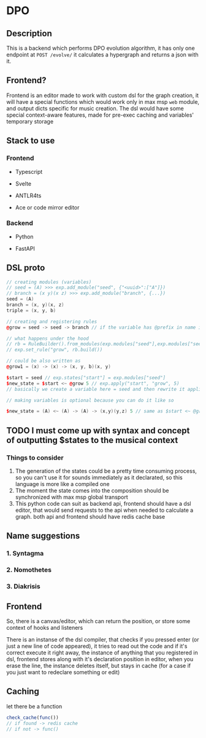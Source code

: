 # DPO

## Description

This is a backend which performs DPO evolution algorithm, it has only one endpoint at `POST /evolve/` it calculates a hypergraph and returns a json with it.

## Frontend?

Frontend is an editor made to work with custom dsl for the graph creation, it will have a special functions which would work only in max msp `web` module, and output dicts specific for music creation. The dsl would have some special context-aware features, made for pre-exec caching and variables' temporary storage

## Stack to use

### Frontend

- Typescript

- Svelte

- ANTLR4ts

- Ace or code mirror editor

### Backend 

- Python

- FastAPI

## DSL proto

```cpp
// creating modules (variables)
// seed = (A) >>> exp.add_module("seed", {"<uuid>":["A"]})
// branch = (x y)(x z) >>> exp.add_module("branch", {...})
seed = (A)
branch = (x, y)(x, z)
triple = (x, y, b)

// creating and registering rules
@grow = seed -> seed -> branch // if the variable has @prefix in name it means that it is treated as a rule and has to be initializated by L -> I -> R syntax

// what happens under the hood
// rb = RuleBuilder().from_modules(exp.modules["seed"],exp.modules["seed"],exp.modules["branch"])
// exp.set_rule("grow", rb.build())

// could be also written as
@grow1 = (x) -> (x) -> (x, y, b)(x, y)

$start = seed // exp.states["start"] = exp.modules["seed"]
$new_state = $start <~ @grow 5 // exp.apply("start", "grow", 5)
// basically we create a variable here = seed and then rewrite it applied @grow to it 5 times

// making variables is optional because you can do it like so

$new_state = (A) <~ (A) -> (A) -> (x,y)(y,z) 5 // same as $start <~ @grow 5 
```

## TODO I must come up with syntax and concept of outputting $states to the musical context

### Things to consider

1. The generation of the states could be a pretty time consuming process, so you can't use it for sounds immediately as it declarated, so this language is more like a compiled one
2. The moment the state comes into the composition should be synchronized with max msp global transport
3. This python code can suit as backend api, frontend should have a dsl editor, that would send requests to the api when needed to calculate a graph. both api and frontend should have redis cache base

## Name suggestions

### 1. Syntagma

### 2. Nomothetes

### 3. Diakrisis

## Frontend

So, there is a canvas/editor, which can return the position, or store some context of hooks and listeners

There is an instanse of the dsl compiler, that checks if you pressed enter (or just a new line of code appeared), it tries to read out the code and if it's correct execute it right away, the instance of anything that you registered in dsl, frontend stores along with it's declaration position in editor, when you erase the line, the instance deletes itself, but stays in cache (for a case if you just want to redeclare something or edit)

## Caching

let there be a function 

```ts
check_cache(func())
// if found -> redis cache 
// if not -> func()
```